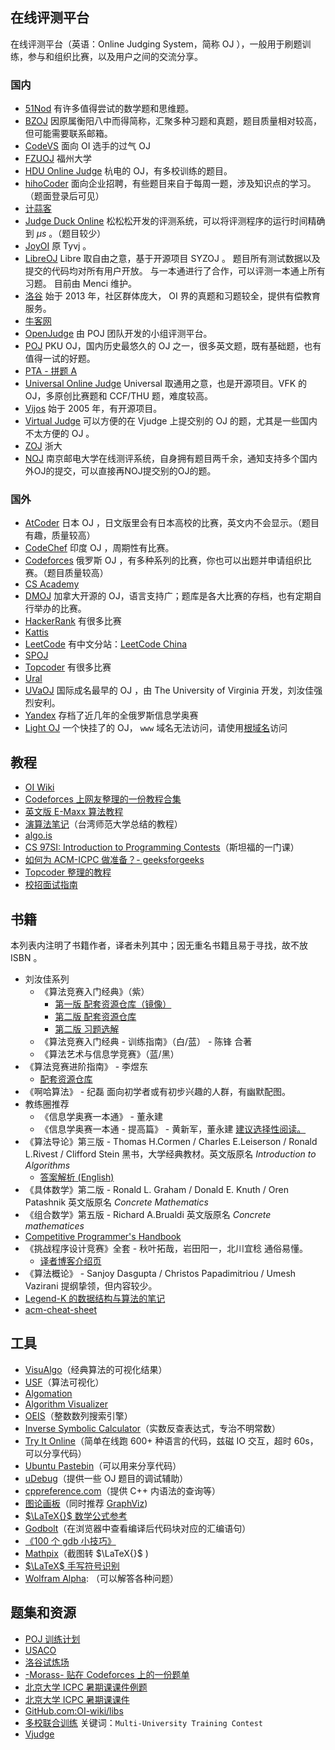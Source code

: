 ## 在线评测平台

在线评测平台（英语：Online Judging System，简称 OJ ），一般用于刷题训练，参与和组织比赛，以及用户之间的交流分享。

### 国内

-   [51Nod](https://www.51nod.com/)
    有许多值得尝试的数学题和思维题。
-   [BZOJ](https://www.lydsy.com/JudgeOnline/)
    因原属衡阳八中而得简称，汇聚多种习题和真题，题目质量相对较高，但可能需要联系邮箱。
-   [CodeVS](http://www.codevs.cn/)
    面向 OI 选手的过气 OJ
-   [FZUOJ](http://acm.fzu.edu.cn/)
    福州大学
-   [HDU Online Judge](http://acm.hdu.edu.cn/)
    杭电的 OJ，有多校训练的题目。
-   [hihoCoder](https://hihocoder.com/)
    面向企业招聘，有些题目来自于每周一题，涉及知识点的学习。（题面登录后可见）
-   [计蒜客](https://www.jisuanke.com/)
-   [Judge Duck Online](https://duck.ac/)
    松松松开发的评测系统，可以将评测程序的运行时间精确到 $\mu s$ 。（题目较少）
-   [JoyOI](http://www.joyoi.cn/)
    原 Tyvj 。
-   [LibreOJ](https://loj.ac/)
    Libre 取自由之意，基于开源项目 SYZOJ 。
    题目所有测试数据以及提交的代码均对所有用户开放。
    与一本通进行了合作，可以评测一本通上所有习题。
    目前由 Menci 维护。
-   [洛谷](https://www.luogu.org/)
    始于 2013 年，社区群体庞大， OI 界的真题和习题较全，提供有偿教育服务。
-   [牛客网](https://www.nowcoder.com/)
-   [OpenJudge](http://openjudge.cn/)
    由 POJ 团队开发的小组评测平台。
-   [POJ](http://poj.org/)
    PKU OJ，国内历史最悠久的 OJ 之一，很多英文题，既有基础题，也有值得一试的好题。
-   [PTA - 拼题 A](https://pintia.cn/)
-   [Universal Online Judge](http://uoj.ac/)
    Universal 取通用之意，也是开源项目。VFK 的 OJ，多原创比赛题和 CCF/THU 题，难度较高。
-   [Vijos](https://vijos.org/)
    始于 2005 年，有开源项目。
-   [Virtual Judge](https://vjudge.net/)
    可以方便的在 Vjudge 上提交别的 OJ 的题，尤其是一些国内不太方便的 OJ 。
-   [ZOJ](http://acm.zju.edu.cn/onlinejudge/)
    浙大
-   [NOJ](http://acm.njupt.edu.cn/)
    南京邮电大学在线测评系统，自身拥有题目两千余，通知支持多个国内外OJ的提交，可以直接再NOJ提交别的OJ的题。

### 国外

-   [AtCoder](https://atcoder.jp/)
    日本 OJ ，日文版里会有日本高校的比赛，英文内不会显示。（题目有趣，质量较高）
-   [CodeChef](https://codechef.com/)
    印度 OJ ，周期性有比赛。
-   [Codeforces](https://codeforces.com/)
    俄罗斯 OJ ，有多种系列的比赛，你也可以出题并申请组织比赛。（题目质量较高）
-   [CS Academy](https://csacademy.com/)
-   [DMOJ](https://dmoj.ca/)
    加拿大开源的 OJ，语言支持广；题库是各大比赛的存档，也有定期自行举办的比赛。
-   [HackerRank](https://www.hackerrank.com/)
    有很多比赛
-   [Kattis](https://open.kattis.com/)
-   [LeetCode](https://leetcode.com/)
    有中文分站：[LeetCode China](https://leetcode-cn.com/)
-   [SPOJ](http://www.spoj.com)
-   [Topcoder](https://www.topcoder.com/)
    有很多比赛
-   [Ural](http://acm.timus.ru/)
-   [UVaOJ](https://uva.onlinejudge.org/)
    国际成名最早的 OJ ，由 The University of Virginia 开发，刘汝佳强烈安利。
-   [Yandex](https://contest.yandex.ru/)
    存档了近几年的全俄罗斯信息学奥赛
-   [Light OJ](http://lightoj.com)
    一个快挂了的 OJ， `www` 域名无法访问，请使用[根域名](http://lightoj.com)访问

## 教程

-   [OI Wiki](https://oi-wiki.org)
-   [Codeforces 上网友整理的一份教程合集](http://codeforces.com/blog/entry/57282)
-   [英文版 E-Maxx 算法教程](https://cp-algorithms.com/)
-   [演算法笔记](http://www.csie.ntnu.edu.tw/~u91029/)（台湾师范大学总结的教程）
-   [algo.is](https://algo.is/t-414-aflv-competitive-programming-course-2016/)
-   [CS 97SI: Introduction to Programming Contests](http://web.stanford.edu/class/cs97si/)（斯坦福的一门课）
-   [如何为 ACM-ICPC 做准备？- geeksforgeeks](https://www.geeksforgeeks.org/how-to-prepare-for-acm-icpc/)
-   [Topcoder 整理的教程](https://www.topcoder.com/community/competitive-programming/tutorials/)
-   [校招面试指南](https://github.com/jwasham/coding-interview-university)

## 书籍

本列表内注明了书籍作者，译者未列其中；因无重名书籍且易于寻找，故不放 ISBN 。

-   刘汝佳系列
    -   《算法竞赛入门经典》（紫）
        -   [第一版 配套资源仓库（镜像）](https://github.com/sukhoeing/aoapc-book/)
        -   [第二版 配套资源仓库](https://github.com/aoapc-book/aoapc-bac2nd)
        -   [第二版 习题选解](https://github.com/sukhoeing/aoapc-bac2nd-keys)
    -   《算法竞赛入门经典 - 训练指南》（白/蓝） - 陈锋 合著
    -   《算法艺术与信息学竞赛》（蓝/黑）
-   《算法竞赛进阶指南》 - 李煜东
    -   [配套资源仓库](https://github.com/lydrainbowcat/tedukuri)
-   《啊哈算法》 - 纪磊
    面向初学者或有初步兴趣的人群，有幽默配图。
-   教练圈推荐
    -   《信息学奥赛一本通》 - 董永建
    -   《信息学奥赛一本通 - 提高篇》 - 黄新军，董永建
    [建议选择性阅读。](https://www.zhihu.com/question/292926937)
-   《算法导论》第三版 - Thomas H.Cormen / Charles E.Leiserson / Ronald L.Rivest / Clifford Stein 
    黑书，大学经典教材。英文版原名 _Introduction to Algorithms_
    -   [答案解析 (English)](https://github.com/walkccc/CLRS)
-   《具体数学》第二版 - Ronald L. Graham / Donald E. Knuth / Oren Patashnik 
    英文版原名 _Concrete Mathematics_
-   《组合数学》第五版 - Richard A.Brualdi 
    英文版原名 _Concrete mathematices_
-   [Competitive Programmer's Handbook](https://cses.fi/book/index.html)
-   《挑战程序设计竞赛》全套 - 秋叶拓哉，岩田阳一，北川宜稔
    通俗易懂。
    -   [译者博客介绍页](http://blog.watashi.ws/2382/pccb-etc/)
-   《算法概论》 - Sanjoy Dasgupta / Christos Papadimitriou / Umesh Vazirani
    提纲挚领，但内容较少。
-   [Legend-K 的数据结构与算法的笔记](http://www.legend-k.com/Algorithm/Algorithm.pdf)
-   [acm-cheat-sheet](https://github.com/soulmachine/acm-cheat-sheet)

## 工具

-   [VisuAlgo](https://visualgo.net/en)（经典算法的可视化结果）
-   [USF](https://www.cs.usfca.edu/~galles/visualization/)（算法可视化）
-   [Algomation](http://www.algomation.com/)
-   [Algorithm Visualizer](http://algorithm-visualizer.org)
-   [OEIS](https://oeis.org)（整数数列搜索引擎）
-   [Inverse Symbolic Calculator](http://wayback.cecm.sfu.ca/projects/ISC/ISCmain.html)（实数反查表达式，专治不明常数）
-   [Try It Online](https://tio.run)（简单在线跑 600+ 种语言的代码，兹磁 IO 交互，超时 60s，可以分享代码）
-   [Ubuntu Pastebin](https://paste.ubuntu.com)（可以用来分享代码）
-   [uDebug](https://www.udebug.com)（提供一些 OJ 题目的调试辅助）
-   [cppreference.com](https://zh.cppreference.com/w/)（提供 C++ 内语法的查询等）
-   [图论画板](https://csacademy.com/app/graph_editor/)（同时推荐 [GraphViz](http://www.graphviz.org/))
-   [$\LaTeX{}$ 数学公式参考](http://www.mohu.org/info/symbols/symbols.htm)
-   [Godbolt](https://godbolt.org/)（在浏览器中查看编译后代码块对应的汇编语句）
-   [《100 个 gdb 小技巧》](https://github.com/hellogcc/100-gdb-tips)
-   [Mathpix](https://mathpix.com/)（截图转 $\LaTeX{}$ )
-   [$\LaTeX$ 手写符号识别](http://detexify.kirelabs.org/classify.html)
-   [Wolfram Alpha](https://www.wolframalpha.com/): （可以解答各种问题）

## 题集和资源

-   [POJ 训练计划](http://blog.csdn.net/skywalkert/article/details/46594541)
-   [USACO](http://train.usaco.org/usacogate)
-   [洛谷试炼场](https://www.luogu.org/training/mainpage)
-   [-Morass- 贴在 Codeforces 上的一份题单](https://codeforces.com/blog/entry/55274)
-   [北京大学 ICPC 暑期课课件例题](https://vjudge.net/article/446)
-   [北京大学 ICPC 暑期课课件](https://lib-pku.github.io/#acm-icpc%E6%9A%91%E6%9C%9F%E8%AF%BE)
-   [GitHub.com:OI-wiki/libs](https://github.com/OI-wiki/libs)
-   [多校联合训练](http://acm.hdu.edu.cn) 关键词：`Multi-University Training Contest`
-   [Vjudge](https://vjudge.net/)
